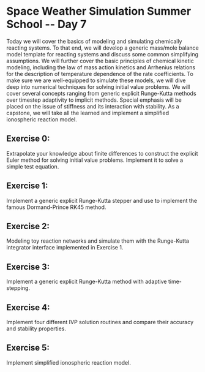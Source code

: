 # Space Weather Simulation Summer School -- Day 7

Today we will cover the basics of modeling and simulating chemically reacting systems. To that end, we will develop a generic mass/mole balance model template for reacting systems and discuss some common simplifying assumptions. We will further cover the basic principles of chemical kinetic modeling, including the law of mass action kinetics and Arrhenius relations for the description of temperature dependence of the rate coefficients. To make sure we are well-equipped to simulate these models, we will dive deep into numerical techniques for solving initial value problems. We will cover several concepts ranging from generic explicit Runge-Kutta methods over timestep adaptivity to implicit methods. Special emphasis will be placed on the issue of stiffness and its interaction with stability. As a capstone, we will take all the learned and implement a simplified ionospheric reaction model. 


## Exercise 0:
Extrapolate your knowledge about finite differences to construct the explicit Euler method for solving initial value problems. Implement it to solve a simple test equation.

## Exercise 1:
Implement a generic explicit Runge-Kutta stepper and use to implement the famous Dormand-Prince RK45 method. 

## Exercise 2: 
Modeling toy reaction networks and simulate them with the Runge-Kutta integrator interface implemented in Exercise 1.

## Exercise 3:
Implement a generic explicit Runge-Kutta method with adaptive time-stepping. 

## Exercise 4:
Implement four different IVP solution routines and compare their accuracy and stability properties. 

## Exercise 5:
Implement simplified ionospheric reaction model. 


